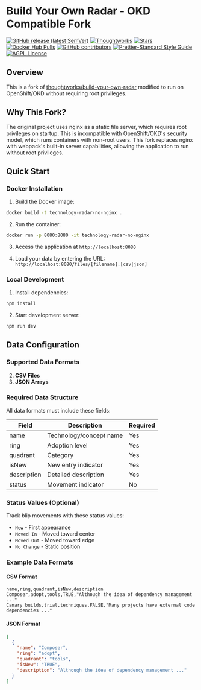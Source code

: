 # Build Your Own Radar - OKD Compatible Fork

[![GitHub release (latest SemVer)](https://img.shields.io/github/v/release/thoughtworks/build-your-own-radar?sort=semver)](https://github.com/thoughtworks/build-your-own-radar/releases/latest)
[![Thoughtworks](https://circleci.com/gh/thoughtworks/build-your-own-radar.svg?style=shield)](https://circleci.com/gh/thoughtworks/build-your-own-radar)
[![Stars](https://badgen.net/github/stars/thoughtworks/build-your-own-radar)](https://github.com/thoughtworks/build-your-own-radar)
[![Docker Hub Pulls](https://img.shields.io/docker/pulls/wwwthoughtworks/build-your-own-radar.svg)](https://hub.docker.com/r/wwwthoughtworks/build-your-own-radar)
[![GitHub contributors](https://badgen.net/github/contributors/thoughtworks/build-your-own-radar?color=cyan)](https://github.com/thoughtworks/build-your-own-radar/graphs/contributors)
[![Prettier-Standard Style Guide](https://img.shields.io/badge/code_style-standard-brightgreen.svg)](https://github.com/sheerun/prettier-standard)
[![AGPL License](https://badgen.net/github/license/thoughtworks/build-your-own-radar)](https://github.com/thoughtworks/build-your-own-radar)

## Overview

This is a fork of [thoughtworks/build-your-own-radar](https://github.com/thoughtworks/build-your-own-radar) modified to
run on OpenShift/OKD without requiring root privileges.

## Why This Fork?

The original project uses nginx as a static file server, which requires root privileges on startup. This is incompatible
with OpenShift/OKD's security model, which runs containers with non-root users. This fork replaces nginx with
webpack's built-in server capabilities, allowing the application to run without root privileges.

## Quick Start

### Docker Installation

1. Build the Docker image:

```bash
docker build -t technology-radar-no-nginx .
```

2. Run the container:

```bash
docker run -p 8080:8080 -it technology-radar-no-nginx
```

3. Access the application at `http://localhost:8080`

4. Load your data by entering the URL: `http://localhost:8080/files/[filename].[csv|json]`

### Local Development

1. Install dependencies:

```bash
npm install
```

2. Start development server:

```bash
npm run dev
```

## Data Configuration

### Supported Data Formats

2. **CSV Files**
3. **JSON Arrays**

### Required Data Structure

All data formats must include these fields:

| Field       | Description             | Required |
|-------------|-------------------------|----------|
| name        | Technology/concept name | Yes      |
| ring        | Adoption level          | Yes      |
| quadrant    | Category                | Yes      |
| isNew       | New entry indicator     | Yes      |
| description | Detailed description    | Yes      |
| status      | Movement indicator      | No       |

### Status Values (Optional)

Track blip movements with these status values:

- `New` - First appearance
- `Moved In` - Moved toward center
- `Moved Out` - Moved toward edge
- `No Change` - Static position

### Example Data Formats

#### CSV Format

```csv
name,ring,quadrant,isNew,description
Composer,adopt,tools,TRUE,"Although the idea of dependency management ..."
Canary builds,trial,techniques,FALSE,"Many projects have external code dependencies ..."
```

#### JSON Format

```json
[
  {
    "name": "Composer",
    "ring": "adopt",
    "quadrant": "tools",
    "isNew": "TRUE",
    "description": "Although the idea of dependency management ..."
  }
]
```
